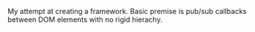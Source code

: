 My attempt at creating a framework. Basic premise is pub/sub callbacks between DOM elements with no rigid hierachy.
